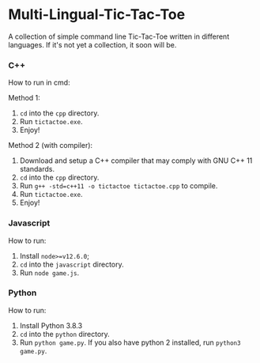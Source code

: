 # Multi-Lingual-Tic-Tac-Toe
A collection of simple command line Tic-Tac-Toe written in different languages. If it's not yet a collection, it soon will be.

### C++

How to run in cmd:

Method 1:

1. `cd` into the `cpp` directory.
2. Run `tictactoe.exe`.
3. Enjoy!

Method 2 (with compiler):

1. Download and setup a C++ compiler that may comply with GNU C++ 11 standards.
2. `cd` into the `cpp` directory.
3. Run `g++ -std=c++11 -o tictactoe tictactoe.cpp` to compile.
4. Run `tictactoe.exe`.
5. Enjoy!

### Javascript

How to run:
1. Install `node>=v12.6.0`;
2. `cd` into the `javascript` directory.
3. Run `node game.js`.

### Python

How to run:
1. Install Python 3.8.3
2. `cd` into the `python` directory.
3. Run `python game.py`. If you also have python 2 installed, run `python3 game.py`.
